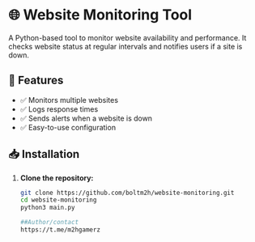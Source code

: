 # 🌐 Website Monitoring Tool  

A Python-based tool to monitor website availability and performance. It checks website status at regular intervals and notifies users if a site is down.  

## 🚀 Features  
- ✅ Monitors multiple websites  
- ✅ Logs response times  
- ✅ Sends alerts when a website is down  
- ✅ Easy-to-use configuration  

## 📥 Installation  
1. **Clone the repository:**  
   ```bash
   git clone https://github.com/boltm2h/website-monitoring.git
   cd website-monitoring
   python3 main.py

   ##Author/contact
   https://t.me/m2hgamerz
